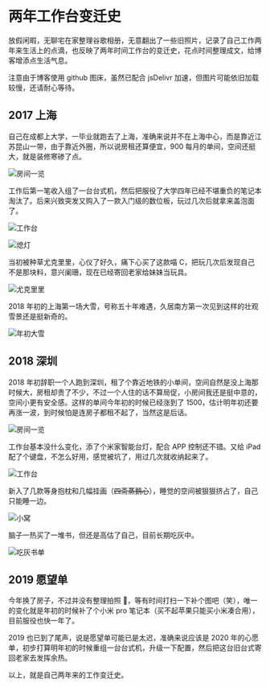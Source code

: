 # 两年工作台变迁史

放假闲暇，无聊宅在家整理谷歌相册，无意翻出了一些旧照片，记录了自己工作两年来生活上的点滴，也反映了两年时间工作台的变迁史，花点时间整理成文，给博客增添点生活气息。

注意由于博客使用 github 图床，虽然已配合 jsDelivr 加速，但图片可能依旧加载较慢，还请耐心等待。

## 2017 上海

自己在成都上大学，一毕业就跑去了上海，准确来说并不在上海中心，而是靠近江苏昆山一带，由于靠近外圈，所以说房租还算便宜，900 每月的单间，空间还挺大，就是装修寒碜了点。

![房间一览](/IMAGES/2019/两年工作台变迁史/sh1.jpg)

工作后第一笔收入组了一台台式机，然后把服役了大学四年已经不堪重负的笔记本淘汰了。后来兴致突发又购入了一款入门级的数位板，玩过几次后就拿来盖泡面了。

![工作台](/IMAGES/2019/两年工作台变迁史/sh2.jpg)

![熄灯](/IMAGES/2019/两年工作台变迁史/sh3.jpg)

当初被种草尤克里里，心仪了好久，痛下心买了这款喵 C，把玩几次后发现自己不是那块料，意兴阑珊，现在已经寄回老家给妹妹当玩具。

![尤克里里](/IMAGES/2019/两年工作台变迁史/sh4.jpg)

2018 年初的上海第一场大雪，号称五十年难遇，久居南方第一次见到这样的壮观雪景还是挺新奇的。

![年初大雪](/IMAGES/2019/两年工作台变迁史/sh5.jpg)

## 2018 深圳

2018 年初辞职一个人跑到深圳，租了个靠近地铁的小单间，空间自然是没上海那时候大，房租却贵了不少，不过一个人住的话不算局促，小房间我还是挺中意的，空间小更有安全感。这样的单间今年初的时候已经涨到了 1500，估计明年初还要再涨一波，到时候怕是连房子都租不起了，当然这是后话。

![房间一览](/IMAGES/2019/两年工作台变迁史/sz1.jpg)

工作台基本没什么变化，添了个米家智能台灯，配合 APP 控制还不错。又给 iPad 配了个键盘，不怎么好用，感觉被坑了，用过几次就收纳起来了。

![工作台](/IMAGES/2019/两年工作台变迁史/sz2.jpg)

新入了几款等身抱枕和几幅挂画（~~四斋蒸鹅心~~），睡觉的空间被狠狠挤占了，自己只能睡一边。

![小窝](/IMAGES/2019/两年工作台变迁史/sz3.jpg)

脑子一热买了一堆书，但还是高估了自己，目前长期吃灰中。

![吃灰书单](/IMAGES/2019/两年工作台变迁史/sz4.jpg)

## 2019 愿望单

今年换了房子，不过并没有整理拍照 📸，等有时间打扫一下补个图吧（笑），唯一的变化就是年初的时候补了个小米 pro 笔记本（买不起苹果只能买小米凑合用），目前服役也快一年了。

2019 也已到了尾声，说是愿望单可能已是太迟，准确来说应该是 2020 年的心愿单，初步打算明年初的时候重组一台台式机，升级一下配置，然后把这台旧台式寄回老家去发挥余热。

以上，就是自己两年来的工作变迁史。

